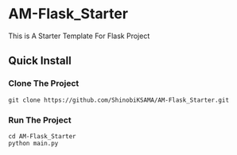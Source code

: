 # AM-Flask_Starter

This is A Starter Template For Flask Project

## Quick Install

### Clone The Project
~~~~
git clone https://github.com/ShinobiKSAMA/AM-Flask_Starter.git
~~~~

### Run The Project
~~~~
cd AM-Flask_Starter
python main.py
~~~~
